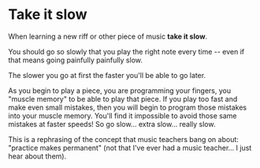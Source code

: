 # Take it slow

When learning a new riff or other piece of music **take it slow**. 

You should go so slowly that you play the right note every time -- even if that means going painfully painfully slow.

The slower you go at first the faster you'll be able to go later.

As you begin to play a piece, you are programming your fingers, you "muscle memory" to be able to play that piece. If you play too fast and make even small mistakes, then you will begin to program those mistakes into your muscle memory. You'll find it impossible to avoid those same mistakes at faster speeds! So go slow... extra slow... really slow.

This is a rephrasing of the concept that music teachers bang on about: "practice makes permanent" (not that I've ever had a music teacher... I just hear about them).

 